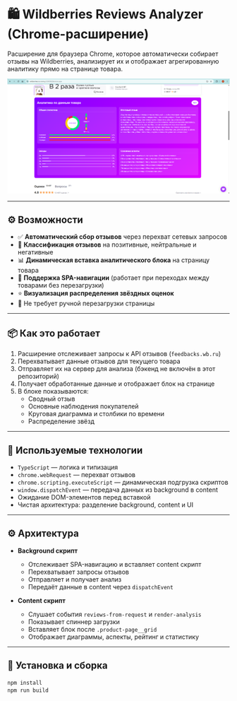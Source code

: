 # 🛍️ Wildberries Reviews Analyzer (Chrome-расширение)

Расширение для браузера Chrome, которое автоматически собирает отзывы на Wildberries, анализирует их и отображает агрегированную аналитику прямо на странице товара.

![screenshot](./assets/screenshot.png)

---

## ⚙️ Возможности

- ✅ **Автоматический сбор отзывов** через перехват сетевых запросов
- 🧠 **Классификация отзывов** на позитивные, нейтральные и негативные
- 📊 **Динамическая вставка аналитического блока** на страницу товара
- 🔄 **Поддержка SPA-навигации** (работает при переходах между товарами без перезагрузки)
- ⭐ **Визуализация распределения звёздных оценок**
- 🚀 Не требует ручной перезагрузки страницы

---

## 📦 Как это работает

1. Расширение отслеживает запросы к API отзывов (`feedbacks.wb.ru`)
2. Перехватывает данные отзывов для текущего товара
3. Отправляет их на сервер для анализа (бэкенд не включён в этот репозиторий)
4. Получает обработанные данные и отображает блок на странице
5. В блоке показываются:
   - Сводный отзыв
   - Основные наблюдения покупателей
   - Круговая диаграмма и столбики по времени
   - Распределение звёзд

---

## 🧩 Используемые технологии

- `TypeScript` — логика и типизация
- `chrome.webRequest` — перехват отзывов
- `chrome.scripting.executeScript` — динамическая подгрузка скриптов
- `window.dispatchEvent` — передача данных из background в content
- Ожидание DOM-элементов перед вставкой
- Чистая архитектура: разделение background, content и UI

---

## ⚙️ Архитектура

- **Background скрипт**
  - Отслеживает SPA-навигацию и вставляет content скрипт
  - Перехватывает запросы отзывов
  - Отправляет и получает анализ
  - Передаёт данные в content через `dispatchEvent`

- **Content скрипт**
  - Слушает события `reviews-from-request` и `render-analysis`
  - Показывает спиннер загрузки
  - Вставляет блок после `.product-page__grid`
  - Отображает диаграммы, аспекты, рейтинг и статистику

---

## 🧪 Установка и сборка

```bash
npm install
npm run build
